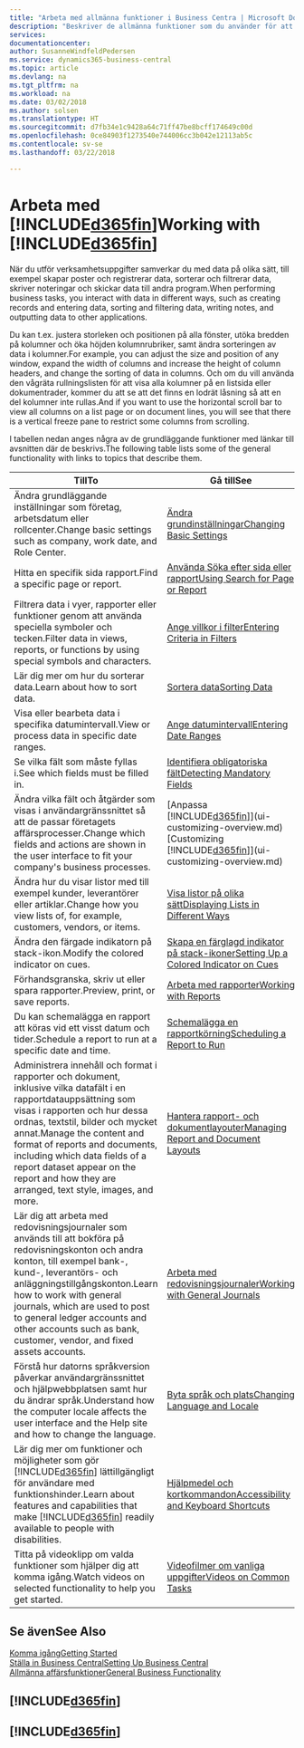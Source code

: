 ```yaml
---
title: "Arbeta med allmänna funktioner i Business Centra | Microsoft Docs"
description: "Beskriver de allmänna funktioner som du använder för att arbeta med data i Business Central, till exempel för att ange värden, sortera data och ändra vyer."
services: 
documentationcenter: 
author: SusanneWindfeldPedersen
ms.service: dynamics365-business-central
ms.topic: article
ms.devlang: na
ms.tgt_pltfrm: na
ms.workload: na
ms.date: 03/02/2018
ms.author: solsen
ms.translationtype: HT
ms.sourcegitcommit: d7fb34e1c9428a64c71ff47be8bcff174649c00d
ms.openlocfilehash: 0ce84903f1273540e744006cc3b042e12113ab5c
ms.contentlocale: sv-se
ms.lasthandoff: 03/22/2018

---
```

# <a name="working-with-included365finincludesd365finmdmd"></a><span data-ttu-id="23f6c-103">Arbeta med [!INCLUDE[d365fin](includes/d365fin_md.md)]</span><span class="sxs-lookup"><span data-stu-id="23f6c-103">Working with [!INCLUDE[d365fin](includes/d365fin_md.md)]</span></span>
<span data-ttu-id="23f6c-104">När du utför verksamhetsuppgifter samverkar du med data på olika sätt, till exempel skapar poster och registrerar data, sorterar och filtrerar data, skriver noteringar och skickar data till andra program.</span><span class="sxs-lookup"><span data-stu-id="23f6c-104">When performing business tasks, you interact with data in different ways, such as creating records and entering data, sorting and filtering data, writing notes, and outputting data to other applications.</span></span>

<span data-ttu-id="23f6c-105">Du kan t.ex. justera storleken och positionen på alla fönster, utöka bredden på kolumner och öka höjden kolumnrubriker, samt ändra sorteringen av data i kolumner.</span><span class="sxs-lookup"><span data-stu-id="23f6c-105">For example, you can adjust the size and position of any window, expand the width of columns and increase the height of column headers, and change the sorting of data in columns.</span></span> <span data-ttu-id="23f6c-106">Och om du vill använda den vågräta rullningslisten för att visa alla kolumner på en listsida eller dokumentrader, kommer du att se att det finns en lodrät låsning så att en del kolumner inte rullas.</span><span class="sxs-lookup"><span data-stu-id="23f6c-106">And if you want to use the horizontal scroll bar to view all columns on a list page or on document lines, you will see that there is a vertical freeze pane to restrict some columns from scrolling.</span></span>

<span data-ttu-id="23f6c-107">I tabellen nedan anges några av de grundläggande funktioner med länkar till avsnitten där de beskrivs.</span><span class="sxs-lookup"><span data-stu-id="23f6c-107">The following table lists some of the general functionality with links to topics that describe them.</span></span>

| <span data-ttu-id="23f6c-108">Till</span><span class="sxs-lookup"><span data-stu-id="23f6c-108">To</span></span> | <span data-ttu-id="23f6c-109">Gå till</span><span class="sxs-lookup"><span data-stu-id="23f6c-109">See</span></span> |
| --- | --- |
| <span data-ttu-id="23f6c-110">Ändra grundläggande inställningar som företag, arbetsdatum eller rollcenter.</span><span class="sxs-lookup"><span data-stu-id="23f6c-110">Change basic settings such as company, work date, and Role Center.</span></span> |[<span data-ttu-id="23f6c-111">Ändra grundinställningar</span><span class="sxs-lookup"><span data-stu-id="23f6c-111">Changing Basic Settings</span></span>](ui-change-basic-settings.md) |
| <span data-ttu-id="23f6c-112">Hitta en specifik sida rapport.</span><span class="sxs-lookup"><span data-stu-id="23f6c-112">Find a specific page or report.</span></span> |[<span data-ttu-id="23f6c-113">Använda Söka efter sida eller rapport</span><span class="sxs-lookup"><span data-stu-id="23f6c-113">Using Search for Page or Report</span></span>](ui-search.md) |
| <span data-ttu-id="23f6c-114">Filtrera data i vyer, rapporter eller funktioner genom att använda speciella symboler och tecken.</span><span class="sxs-lookup"><span data-stu-id="23f6c-114">Filter data in views, reports, or functions by using special symbols and characters.</span></span> |[<span data-ttu-id="23f6c-115">Ange villkor i filter</span><span class="sxs-lookup"><span data-stu-id="23f6c-115">Entering Criteria in Filters</span></span>](ui-enter-criteria-filters.md) |
| <span data-ttu-id="23f6c-116">Lär dig mer om hur du sorterar data.</span><span class="sxs-lookup"><span data-stu-id="23f6c-116">Learn about how to sort data.</span></span> |[<span data-ttu-id="23f6c-117">Sortera data</span><span class="sxs-lookup"><span data-stu-id="23f6c-117">Sorting Data</span></span>](ui-sorting.md) |
| <span data-ttu-id="23f6c-118">Visa eller bearbeta data i specifika datumintervall.</span><span class="sxs-lookup"><span data-stu-id="23f6c-118">View or process data in specific date ranges.</span></span> |[<span data-ttu-id="23f6c-119">Ange datumintervall</span><span class="sxs-lookup"><span data-stu-id="23f6c-119">Entering Date Ranges</span></span>](ui-enter-date-ranges.md) |
| <span data-ttu-id="23f6c-120">Se vilka fält som måste fyllas i.</span><span class="sxs-lookup"><span data-stu-id="23f6c-120">See which fields must be filled in.</span></span> |[<span data-ttu-id="23f6c-121">Identifiera obligatoriska fält</span><span class="sxs-lookup"><span data-stu-id="23f6c-121">Detecting Mandatory Fields</span></span>](ui-mandatory-fields.md) |
| <span data-ttu-id="23f6c-122">Ändra vilka fält och åtgärder som visas i användargränssnittet så att de passar företagets affärsprocesser.</span><span class="sxs-lookup"><span data-stu-id="23f6c-122">Change which fields and actions are shown in the user interface to fit your company's business processes.</span></span> |<span data-ttu-id="23f6c-123">[Anpassa [!INCLUDE[d365fin](includes/d365fin_md.md)]](ui-customizing-overview.md)</span><span class="sxs-lookup"><span data-stu-id="23f6c-123">[Customizing [!INCLUDE[d365fin](includes/d365fin_md.md)]](ui-customizing-overview.md)</span></span> |
| <span data-ttu-id="23f6c-124">Ändra hur du visar listor med till exempel kunder, leverantörer eller artiklar.</span><span class="sxs-lookup"><span data-stu-id="23f6c-124">Change how you view lists of, for example, customers, vendors, or items.</span></span> |[<span data-ttu-id="23f6c-125">Visa listor på olika sätt</span><span class="sxs-lookup"><span data-stu-id="23f6c-125">Displaying Lists in Different Ways</span></span>](across-display-lists-different-views.md) |
| <span data-ttu-id="23f6c-126">Ändra den färgade indikatorn på stack-ikon.</span><span class="sxs-lookup"><span data-stu-id="23f6c-126">Modify the colored indicator on cues.</span></span> |[<span data-ttu-id="23f6c-127">Skapa en färglagd indikator på stack-ikoner</span><span class="sxs-lookup"><span data-stu-id="23f6c-127">Setting Up a Colored Indicator on Cues</span></span>](ui-how-setup-colored-indicator-cues.md) |
|<span data-ttu-id="23f6c-128">Förhandsgranska, skriv ut eller spara rapporter.</span><span class="sxs-lookup"><span data-stu-id="23f6c-128">Preview, print, or save reports.</span></span>|[<span data-ttu-id="23f6c-129">Arbeta med rapporter</span><span class="sxs-lookup"><span data-stu-id="23f6c-129">Working with Reports</span></span>](ui-work-report.md)|
| <span data-ttu-id="23f6c-130">Du kan schemalägga en rapport att köras vid ett visst datum och tider.</span><span class="sxs-lookup"><span data-stu-id="23f6c-130">Schedule a report to run at a specific date and time.</span></span> |[<span data-ttu-id="23f6c-131">Schemalägga en rapportkörning</span><span class="sxs-lookup"><span data-stu-id="23f6c-131">Scheduling a Report to Run</span></span>](ui-work-report.md#ScheduleReport) |
| <span data-ttu-id="23f6c-132">Administrera innehåll och format i rapporter och dokument, inklusive vilka datafält i en rapportdatauppsättning som visas i rapporten och hur dessa ordnas, textstil, bilder och mycket annat.</span><span class="sxs-lookup"><span data-stu-id="23f6c-132">Manage the content and format of reports and documents, including which data fields of a report dataset appear on the report and how they are arranged, text style, images, and more.</span></span>|[<span data-ttu-id="23f6c-133">Hantera rapport- och dokumentlayouter</span><span class="sxs-lookup"><span data-stu-id="23f6c-133">Managing Report and Document Layouts</span></span>](ui-manage-report-layouts.md) |
| <span data-ttu-id="23f6c-134">Lär dig att arbeta med redovisningsjournaler som används till att bokföra på redovisningskonton och andra konton, till exempel bank-, kund-, leverantörs- och anläggningstillgångskonton.</span><span class="sxs-lookup"><span data-stu-id="23f6c-134">Learn how to work with general journals, which are used to post to general ledger accounts and other accounts such as bank, customer, vendor, and fixed assets accounts.</span></span> |[<span data-ttu-id="23f6c-135">Arbeta med redovisningsjournaler</span><span class="sxs-lookup"><span data-stu-id="23f6c-135">Working with General Journals</span></span>](ui-work-general-journals.md) |
|<span data-ttu-id="23f6c-136">Förstå hur datorns språkversion påverkar användargränssnittet och hjälpwebbplatsen samt hur du ändrar språk.</span><span class="sxs-lookup"><span data-stu-id="23f6c-136">Understand how the computer locale affects the user interface and the Help site and how to change the language.</span></span>|[<span data-ttu-id="23f6c-137">Byta språk och plats</span><span class="sxs-lookup"><span data-stu-id="23f6c-137">Changing Language and Locale</span></span>](about-locale-language.md)|
|<span data-ttu-id="23f6c-138">Lär dig mer om funktioner och möjligheter som gör [!INCLUDE[d365fin](includes/d365fin_md.md)] lättillgängligt för användare med funktionshinder.</span><span class="sxs-lookup"><span data-stu-id="23f6c-138">Learn about features and capabilities that make [!INCLUDE[d365fin](includes/d365fin_md.md)] readily available to people with disabilities.</span></span>|[<span data-ttu-id="23f6c-139">Hjälpmedel och kortkommandon</span><span class="sxs-lookup"><span data-stu-id="23f6c-139">Accessibility and Keyboard Shortcuts</span></span>](ui-accessibility.md)|
|<span data-ttu-id="23f6c-140">Titta på videoklipp om valda funktioner som hjälper dig att komma igång.</span><span class="sxs-lookup"><span data-stu-id="23f6c-140">Watch videos on selected functionality to help you get started.</span></span>|[<span data-ttu-id="23f6c-141">Videofilmer om vanliga uppgifter</span><span class="sxs-lookup"><span data-stu-id="23f6c-141">Videos on Common Tasks</span></span>](across-videos.md)|  

## <a name="see-also"></a><span data-ttu-id="23f6c-142">Se även</span><span class="sxs-lookup"><span data-stu-id="23f6c-142">See Also</span></span>
[<span data-ttu-id="23f6c-143">Komma igång</span><span class="sxs-lookup"><span data-stu-id="23f6c-143">Getting Started</span></span>](index.md)  
[<span data-ttu-id="23f6c-144">Ställa in Business Central</span><span class="sxs-lookup"><span data-stu-id="23f6c-144">Setting Up Business Central</span></span>](setup.md)  
[<span data-ttu-id="23f6c-145">Allmänna affärsfunktioner</span><span class="sxs-lookup"><span data-stu-id="23f6c-145">General Business Functionality</span></span>](ui-across-business-areas.md)  

## [!INCLUDE[d365fin](includes/free_trial_md.md)]  
## [!INCLUDE[d365fin](includes/training_link_md.md)]

